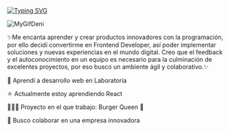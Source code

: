 <a href="https://git.io/typing-svg"><img src="https://readme-typing-svg.demolab.com?font=Fira+Code&size=30&pause=1000&color=F733E9&background=23E7FF00&center=verdadero&vCenter=falso&width=435&lines=Hola+%F0%9F%91%8B+Soy+Denis" alt="Typing SVG" /></a>

![MyGifDeni](https://user-images.githubusercontent.com/104202005/199548058-b26bc727-27d5-45e6-8538-e840d95aa88a.gif)


✨Me encanta aprender y crear productos innovadores con la programación, por ello decidí convertirme en Frontend Developer, así poder implementar soluciones y nuevas experiencias en el mundo digital.
Creo que el feedback y el autoconocimiento en un equipo es necesario para la culminación de excelentes proyectos, por eso busco un ambiente ágil y colaborativo.✨ 


💛 Aprendí a desarrollo web en Laboratoria

⚛️ Actualmente estoy aprendiendo React

👩🏻‍💻  Proyecto en el que trabajo: Burger Queen 🌱

👯 Busco colaborar en una empresa innovadora




